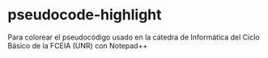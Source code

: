 # pseudocode-highlight
Para colorear el pseudocódigo usado en la cátedra de Informática del Ciclo Básico de la FCEIA (UNR) con Notepad++

